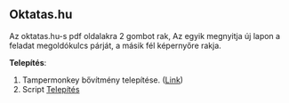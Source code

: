 ## Oktatas.hu
Az oktatas.hu-s pdf oldalakra 2 gombot rak, Az egyik megnyitja új lapon a feladat megoldókulcs párját, a másik fél képernyőre rakja.

**Telepítés**:
1. Tampermonkey bővítmény telepítése. ([Link](https://www.tampermonkey.net))
2. Script [Telepítés](https://github.com/k3rielit/scripts/raw/main/oktatas_hu/oktatas_hu.user.js)